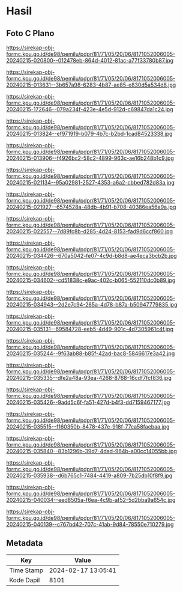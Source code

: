 # Hasil

## Foto C Plano

https://sirekap-obj-formc.kpu.go.id/de98/pemilu/pdpr/81/71/05/20/06/8171052006005-20240215-020800--012478eb-864d-4012-81ac-a77f33780b87.jpg

https://sirekap-obj-formc.kpu.go.id/de98/pemilu/pdpr/81/71/05/20/06/8171052006005-20240215-013631--3b657a98-6283-4b87-ae85-e830d5a534d8.jpg

https://sirekap-obj-formc.kpu.go.id/de98/pemilu/pdpr/81/71/05/20/06/8171052006005-20240215-172646--079a234f-423e-4e5d-912d-c69847da1c24.jpg

https://sirekap-obj-formc.kpu.go.id/de98/pemilu/pdpr/81/71/05/20/06/8171052006005-20240215-013824--ef971919-b079-4b7c-b2bd-1cad84523338.jpg

https://sirekap-obj-formc.kpu.go.id/de98/pemilu/pdpr/81/71/05/20/06/8171052006005-20240215-013906--f4926bc2-58c2-4899-963c-ae16b248b1c9.jpg

https://sirekap-obj-formc.kpu.go.id/de98/pemilu/pdpr/81/71/05/20/06/8171052006005-20240215-021134--95a02981-2527-4353-a6a2-cbbed782d83a.jpg

https://sirekap-obj-formc.kpu.go.id/de98/pemilu/pdpr/81/71/05/20/06/8171052006005-20240215-021927--6574528a-48db-4b91-b708-40386ea56a9a.jpg

https://sirekap-obj-formc.kpu.go.id/de98/pemilu/pdpr/81/71/05/20/06/8171052006005-20240215-022557--7d89fc8b-d285-4d24-8153-fad9d6ccf860.jpg

https://sirekap-obj-formc.kpu.go.id/de98/pemilu/pdpr/81/71/05/20/06/8171052006005-20240215-034426--670a5042-fe07-4c9d-b8d8-ae4eca3bcb2b.jpg

https://sirekap-obj-formc.kpu.go.id/de98/pemilu/pdpr/81/71/05/20/06/8171052006005-20240215-034602--cd51838c-e9ac-402c-b065-552110dc0b89.jpg

https://sirekap-obj-formc.kpu.go.id/de98/pemilu/pdpr/81/71/05/20/06/8171052006005-20240215-034943--2d2e7c94-265a-4d78-b87a-b50947779835.jpg

https://sirekap-obj-formc.kpu.go.id/de98/pemilu/pdpr/81/71/05/20/06/8171052006005-20240215-035131--69584728-eeb5-4d49-901c-4d7305961c4f.jpg

https://sirekap-obj-formc.kpu.go.id/de98/pemilu/pdpr/81/71/05/20/06/8171052006005-20240215-035244--9f63ab88-b85f-42ad-bac8-5846617e3a42.jpg

https://sirekap-obj-formc.kpu.go.id/de98/pemilu/pdpr/81/71/05/20/06/8171052006005-20240215-035335--dfe2a48a-93ea-4268-8768-16cdf7fcf836.jpg

https://sirekap-obj-formc.kpu.go.id/de98/pemilu/pdpr/81/71/05/20/06/8171052006005-20240215-035426--9add5c6f-fa51-427d-b4f3-dd7159467177.jpg

https://sirekap-obj-formc.kpu.go.id/de98/pemilu/pdpr/81/71/05/20/06/8171052006005-20240215-035515--f160350b-8478-437e-918f-77ca58faebaa.jpg

https://sirekap-obj-formc.kpu.go.id/de98/pemilu/pdpr/81/71/05/20/06/8171052006005-20240215-035840--83b1296b-39d7-4dad-964b-a00cc14055bb.jpg

https://sirekap-obj-formc.kpu.go.id/de98/pemilu/pdpr/81/71/05/20/06/8171052006005-20240215-035938--d6b765c1-7484-4419-a809-7b25db10f8f9.jpg

https://sirekap-obj-formc.kpu.go.id/de98/pemilu/pdpr/81/71/05/20/06/8171052006005-20240215-040034--eed8505a-f6ea-4c9b-af52-5d2bba9a654c.jpg

https://sirekap-obj-formc.kpu.go.id/de98/pemilu/pdpr/81/71/05/20/06/8171052006005-20240215-040139--c767bd42-707c-41ab-9d84-78550e710279.jpg


## Metadata

| Key        | Value               |
| ---------- | ------------------- |
| Time Stamp | 2024-02-17 13:05:41 |
| Kode Dapil | 8101                |



